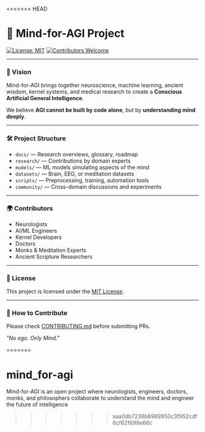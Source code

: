 <<<<<<< HEAD
# 🧠 Mind-for-AGI Project

[![License: MIT](https://img.shields.io/badge/License-MIT-green.svg)](LICENSE)
[![Contributors Welcome](https://img.shields.io/badge/contributors-welcome-brightgreen.svg)](CONTRIBUTING.md)

---

### 🚀 Vision

Mind-for-AGI brings together neuroscience, machine learning, ancient wisdom, kernel systems, and medical research to create a **Conscious Artificial General Intelligence**.

We believe **AGI cannot be built by code alone**, but by **understanding mind deeply**.

---

### 🛠️ Project Structure

- `docs/` — Research overviews, glossary, roadmap
- `research/` — Contributions by domain experts
- `models/` — ML models simulating aspects of the mind
- `datasets/` — Brain, EEG, or meditation datasets
- `scripts/` — Preprocessing, training, automation tools
- `community/` — Cross-domain discussions and experiments

---

### 🌍 Contributors
- Neurologists
- AI/ML Engineers
- Kernel Developers
- Doctors
- Monks & Meditation Experts
- Ancient Scripture Researchers

---

### 📜 License
This project is licensed under the [MIT License](LICENSE).

---

### 🌟 How to Contribute
Please check [CONTRIBUTING.md](CONTRIBUTING.md) before submitting PRs.

_"No ego. Only Mind."_

=======
# mind_for-agi
Mind-for-AGI is an open project where neurologists, engineers, doctors, monks, and philosophers collaborate to understand the mind and engineer the future of intelligence
>>>>>>> aaa0db7236b8969950c3f952cdf6cf62f699e66c
